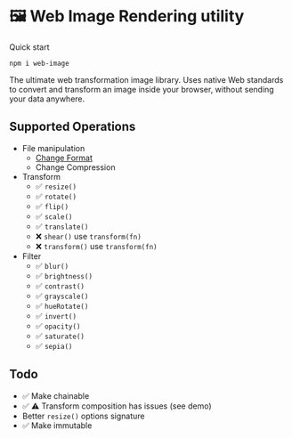 # 🖼 Web Image Rendering utility

Quick start

```shell
npm i web-image
```

The ultimate web transformation image library. Uses native Web standards to convert and transform an image inside your
browser, without sending your data anywhere.

## Supported Operations

- File manipulation
    - [Change Format](https://developer.mozilla.org/en-US/docs/Web/Media/Guides/Formats/Image_types)
    - Change Compression
- Transform
    - ✅ `resize()`
    - ✅ `rotate()`
    - ✅ `flip()`
    - ✅ `scale()`
    - ✅ `translate()`
    - ❌ `shear()` use `transform(fn)`
    - ❌ `transform()` use `transform(fn)`
- Filter
    - ✅ `blur()`
    - ✅ `brightness()`
    - ✅ `contrast()`
    - ✅ `grayscale()`
    - ✅ `hueRotate()`
    - ✅ `invert()`
    - ✅ `opacity()`
    - ✅ `saturate()`
    - ✅ `sepia()`

## Todo

- ✅ Make chainable
- ✅ ⚠️ Transform composition has issues (see demo)
- Better `resize()` options signature
- ✅ Make immutable

